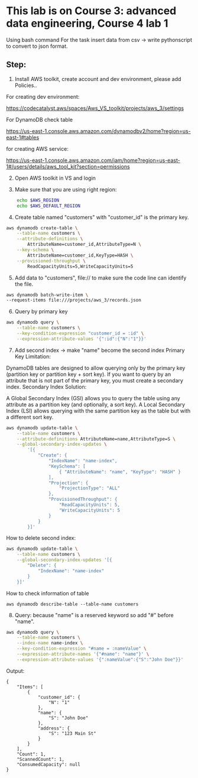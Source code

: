 # This lab is on Course 3: advanced data engineering, Course 4 lab 1

Using bash command
For the task insert data from csv -> write pythonscript to convert to json format.

## Step:

1. Install AWS toolkit, create account and dev environment, please add Policies..

 For creating dev environment:

 https://codecatalyst.aws/spaces/Aws_VS_toolkit/projects/aws_3/settings
  
  For DynamoDB check table

  https://us-east-1.console.aws.amazon.com/dynamodbv2/home?region=us-east-1#tables

  for creating AWS service:

  https://us-east-1.console.aws.amazon.com/iam/home?region=us-east-1#/users/details/aws_tool_kit?section=permissions

2. Open AWS toolkit in VS and login

3. Make sure that you are using right region:
```bash
    echo $AWS_REGION
    echo $AWS_DEFAULT_REGION
```

4. Create table named "customers" with "customer_id" is the primary key.
```bash
aws dynamodb create-table \
    --table-name customers \
    --attribute-definitions \
        AttributeName=customer_id,AttributeType=N \
    --key-schema \
        AttributeName=customer_id,KeyType=HASH \
    --provisioned-throughput \
        ReadCapacityUnits=5,WriteCapacityUnits=5

```

5. Add data to "customers", file:// to make sure the code line can identify the file.

```bash
aws dynamodb batch-write-item \
--request-items file:///projects/aws_3/records.json
```

6. Query by primary key
```bash
aws dynamodb query \
    --table-name customers \
    --key-condition-expression "customer_id = :id" \
    --expression-attribute-values '{":id":{"N":"1"}}'
```

7. Add second index -> make "name" become the second index
Primary Key Limitation:

DynamoDB tables are designed to allow querying only by the primary key (partition key or partition key + sort key).
If you want to query by an attribute that is not part of the primary key, you must create a secondary index.
Secondary Index Solution:

A Global Secondary Index (GSI) allows you to query the table using any attribute as a partition key (and optionally, a sort key).
A Local Secondary Index (LSI) allows querying with the same partition key as the table but with a different sort key.
```bash
aws dynamodb update-table \
    --table-name customers \
    --attribute-definitions AttributeName=name,AttributeType=S \
    --global-secondary-index-updates \
        '[{
            "Create": {
                "IndexName": "name-index",
                "KeySchema": [
                    { "AttributeName": "name", "KeyType": "HASH" }
                ],
                "Projection": {
                    "ProjectionType": "ALL"
                },
                "ProvisionedThroughput": {
                    "ReadCapacityUnits": 5,
                    "WriteCapacityUnits": 5
                }
            }
        }]'
```

How to delete second index:
```bash
aws dynamodb update-table \
    --table-name customers \
    --global-secondary-index-updates '[{
        "Delete": {
            "IndexName": "name-index"
        }
    }]'

```
How to check information of table
```
aws dynamodb describe-table --table-name customers

```

8. Query: because "name" is a reserved keyword so add "#" before "name".

```bash
aws dynamodb query \
    --table-name customers \
    --index-name name-index \
    --key-condition-expression "#name = :nameValue" \
    --expression-attribute-names '{"#name": "name"}' \
    --expression-attribute-values '{":nameValue":{"S":"John Doe"}}'

```
Output:
```
{
    "Items": [
        {
            "customer_id": {
                "N": "1"
            },
            "name": {
                "S": "John Doe"
            },
            "address": {
                "S": "123 Main St"
            }
        }
    ],
    "Count": 1,
    "ScannedCount": 1,
    "ConsumedCapacity": null
}
```